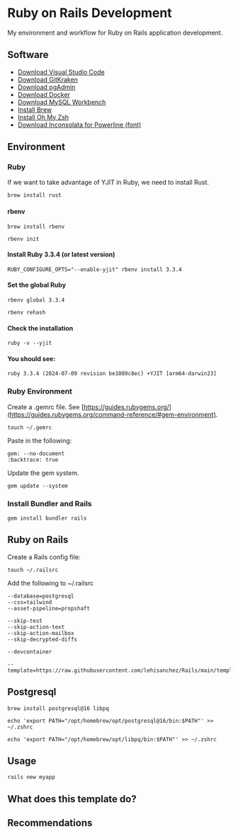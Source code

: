 # Ruby on Rails Development

My environment and workflow for Ruby on Rails application development.

## Software

- [Download Visual Studio Code](https://code.visualstudio.com/download)
- [Download GitKraken](https://www.gitkraken.com/download)
- [Download pgAdmin](https://www.pgadmin.org/download/)
- [Download Docker](https://www.docker.com/products/docker-desktop/)
- [Download MySQL Workbench](https://dev.mysql.com/downloads/workbench/)
- [Install Brew](https://brew.sh/)
- [Install Oh My Zsh](https://ohmyz.sh/)
- [Download Inconsolata for Powerline (font)](https://github.com/powerline/fonts/tree/master/Inconsolata)

## Environment

### Ruby

If we want to take advantage of YJIT in Ruby, we need to install Rust.

```bash
brew install rust
```

#### rbenv

```shell
brew install rbenv
```

```shell
rbenv init
```

#### Install Ruby 3.3.4 (or latest version)

```shell
RUBY_CONFIGURE_OPTS="--enable-yjit" rbenv install 3.3.4
```

#### Set the global Ruby

```shell
rbenv global 3.3.4
```

```shell
rbenv rehash
```

#### Check the installation

```shell
ruby -v --yjit
```

#### You should see:

```shell
ruby 3.3.4 (2024-07-09 revision be1089c8ec) +YJIT [arm64-darwin23]
```

### Ruby Environment

Create a .gemrc file. See [https://guides.rubygems.org/](https://guides.rubygems.org/command-reference/#gem-environment).

```shell
touch ~/.gemrc
```

Paste in the following:

```text
gem: --no-document
:backtrace: true
```

Update the gem system.

```shell
gem update --system
```

### Install Bundler and Rails

```shell
gem install bundler rails
```

## Ruby on Rails

Create a Rails config file:

```shell
touch ~/.railsrc
```

Add the following to ~/.railsrc

```text
--database=postgresql
--css=tailwind
--asset-pipeline=propshaft

--skip-test
--skip-action-text
--skip-action-mailbox
--skip-decrypted-diffs

--devcontainer

--template=https://raw.githubusercontent.com/lehisanchez/Rails/main/template.rb
```

## Postgresql

```shell
brew install postgresql@16 libpq
```

```shell
echo 'export PATH="/opt/homebrew/opt/postgresql@16/bin:$PATH"' >> ~/.zshrc
```

```shell
echo 'export PATH="/opt/homebrew/opt/libpq/bin:$PATH"' >> ~/.zshrc
```

## Usage

```shell
rails new myapp
```
## What does this template do?

## Recommendations
